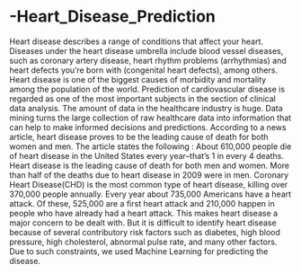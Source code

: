 # -Heart_Disease_Prediction
Heart disease describes a range of conditions that affect your heart. Diseases under the heart disease umbrella include blood vessel diseases, such as coronary artery disease, heart rhythm problems (arrhythmias) and heart defects you’re born with (congenital heart defects), among others.  Heart disease is one of the biggest causes of morbidity and mortality among the population of the world. Prediction of cardiovascular disease is regarded as one of the most important subjects in the section of clinical data analysis. The amount of data in the healthcare industry is huge. Data mining turns the large collection of raw healthcare data into information that can help to make informed decisions and predictions.  According to a news article, heart disease proves to be the leading cause of death for both women and men. The article states the following : About 610,000 people die of heart disease in the United States every year–that’s 1 in every 4 deaths. Heart disease is the leading cause of death for both men and women. More than half of the deaths due to heart disease in 2009 were in men. Coronary Heart Disease(CHD) is the most common type of heart disease, killing over 370,000 people annually. Every year about 735,000 Americans have a heart attack. Of these, 525,000 are a first heart attack and 210,000 happen in people who have already had a heart attack.  This makes heart disease a major concern to be dealt with. But it is difficult to identify heart disease because of several contributory risk factors such as diabetes, high blood pressure, high cholesterol, abnormal pulse rate, and many other factors. Due to such constraints, we used Machine Learning for predicting the disease.
